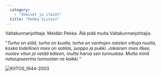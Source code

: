 ```yaml
---
  category: 
    - "Ihmiset ja ilmiöt"
  title: "Pekka Siitoin"
---
```

Valtakunnanjohtaja. Meidän Pekka. Älä pidä muita Valtakunnanjohtajia.

"*Turha on elää, turha on kuolla, turha on vanhojen naisten vittuja nuolla, koska todellinen mies on sotilas, juoppo ja pukki. Jokainen mies itkee, nuolee vitun ja vetää käteen, mutta harva sen tunnustaa. Mutta minä natsiupseerina tunnustan ne kaikki.*"

![ KIITOS_1944-2003]( KIITOS_1944-2003.jpg)